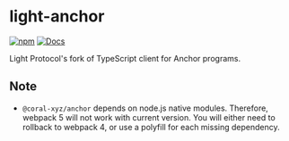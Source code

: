 # light-anchor

[![npm](https://img.shields.io/npm/v/@coral-xyz/anchor.svg?color=blue)](https://www.npmjs.com/package/@coral-xyz/anchor)
[![Docs](https://img.shields.io/badge/docs-typedoc-blue)](https://coral-xyz.github.io/anchor/ts/index.html)

Light Protocol's fork of TypeScript client for Anchor programs.

## Note

- `@coral-xyz/anchor` depends on node.js native modules. Therefore, webpack 5 will not work with current version. You will either need to rollback to webpack 4, or use a polyfill for each missing dependency.
